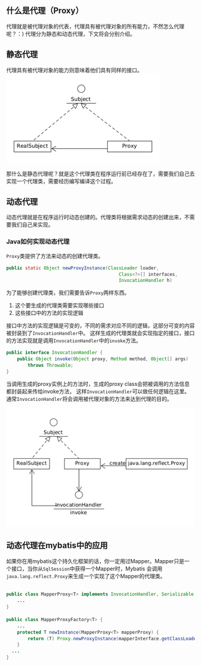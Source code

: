 ## 什么是代理（Proxy）

代理就是被代理对象的代表，代理具有被代理对象的所有能力，不然怎么代理呢？：) 代理分为静态和动态代理，下文将会分别介绍。

## 静态代理

代理具有被代理对象的能力则意味着他们具有同样的接口。
![代理类图](../images/proxy.png)

那什么是静态代理呢？就是这个代理类在程序运行前已经存在了，需要我们自己去实现一个代理类，需要经历编写编译这个过程。

## 动态代理

动态代理就是在程序运行时动态创建的。代理类将根据需求动态的创建出来，不需要我们自己来实现。

### Java如何实现动态代理

`Proxy`类提供了方法来动态的创建代理类。

```java
public static Object newProxyInstance(ClassLoader loader,
                                          Class<?>[] interfaces,
                                          InvocationHandler h)
```

为了能够创建代理类，我们需要告诉`Proxy`两样东西。
1. 这个要生成的代理类需要实现哪些接口
2. 这些接口中的方法的实现逻辑

接口中方法的实现逻辑是可变的，不同的需求对应不同的逻辑，这部分可变的内容被封装到了`InvocationHandler`中。
这样生成的代理类就会实现指定的接口，接口的方法实现就是调用`InvocationHandler`中的`invoke`方法。

```java
public interface InvocationHandler {
    public Object invoke(Object proxy, Method method, Object[] args)
        throws Throwable;
}
```
当调用生成的proxy实例上的方法时，生成的proxy class会把被调用的方法信息都封装起来传给invoke方法， 这样`InvocationHandler`可以做任何逻辑在这里。通常`InvocationHandler`将会调用被代理对象的方法来达到代理的目的。

![动态代理类图](../images/java-proxy.png)


## 动态代理在mybatis中的应用

如果你在用mybatis这个持久化框架的话，你一定用过Mapper。Mapper只是一个接口，当你从`SqlSession`中获得一个Mapper时，Mybatis 会调用`java.lang.reflect.Proxy`来生成一个实现了这个Mapper的代理类。

```java

public class MapperProxy<T> implements InvocationHandler, Serializable {
    ...
}

public class MapperProxyFactory<T> {
    ...
    protected T newInstance(MapperProxy<T> mapperProxy) {
        return (T) Proxy.newProxyInstance(mapperInterface.getClassLoader(), new Class[] { mapperInterface }, mapperProxy);
    }
  ...
}

```




